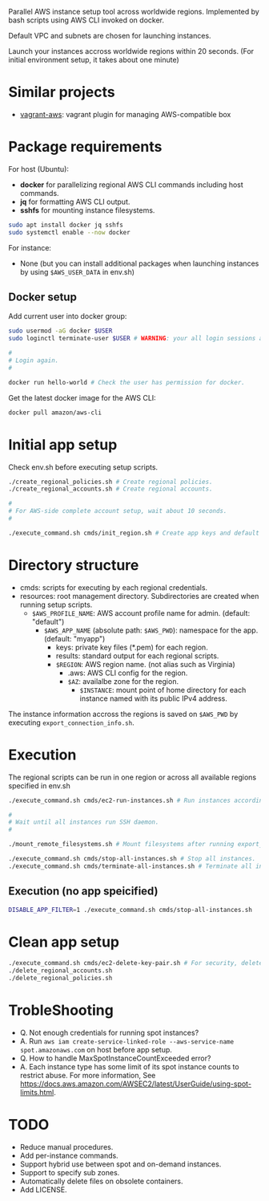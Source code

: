 Parallel AWS instance setup tool across worldwide regions.
Implemented by bash scripts using AWS CLI invoked on docker.

Default VPC and subnets are chosen for launching instances.

Launch your instances accross worldwide regions within 20 seconds.
(For initial environment setup, it takes about one minute)

# Similar projects
* [vagrant-aws](https://github.com/mitchellh/vagrant-aws): vagrant plugin for managing AWS-compatible box

# Package requirements
For host (Ubuntu):
* **docker** for parallelizing regional AWS CLI commands including host commands.
* **jq** for formatting AWS CLI output.
* **sshfs** for mounting instance filesystems.

```sh
sudo apt install docker jq sshfs
sudo systemctl enable --now docker
```

For instance:
* None (but you can install additional packages when launching instances by using `$AWS_USER_DATA` in env.sh)

## Docker setup
Add current user into docker group:

```sh
sudo usermod -aG docker $USER
sudo loginctl terminate-user $USER # WARNING: your all login sessions are terminated.

#
# Login again.
#

docker run hello-world # Check the user has permission for docker.
```

Get the latest docker image for the AWS CLI:

```sh
docker pull amazon/aws-cli
```

# Initial app setup
Check env.sh before executing setup scripts.

```sh
./create_regional_policies.sh # Create regional policies.
./create_regional_accounts.sh # Create regional accounts.

#
# For AWS-side complete account setup, wait about 10 seconds.
#

./execute_command.sh cmds/init_region.sh # Create app keys and default VPC and subnets.
```

# Directory structure
* cmds: scripts for executing by each regional credentials.
* resources: root management directory. Subdirectories are created when running setup scripts.
  * `$AWS_PROFILE_NAME`: AWS account profile name for admin. (default: "default")
    * `$AWS_APP_NAME` (absolute path: `$AWS_PWD`): namespace for the app. (default: "myapp")
      * keys: private key files (*.pem) for each region.
      * results: standard output for each regional scripts.
      * `$REGION`: AWS region name. (not alias such as Virginia)
        * .aws: AWS CLI config for the region.
        * `$AZ`: availalbe zone for the region.
          * `$INSTANCE`: mount point of home directory for each instance named with its public IPv4 address.

The instance information accross the regions is saved on `$AWS_PWD` by executing `export_connection_info.sh`.

# Execution
The regional scripts can be run in one region or across all available regions specified in env.sh

```sh
./execute_command.sh cmds/ec2-run-instances.sh # Run instances according to env.sh

#
# Wait until all instances run SSH daemon.
#

./mount_remote_filesystems.sh # Mount filesystems after running export_connection_info.sh

./execute_command.sh cmds/stop-all-instances.sh # Stop all instances.
./execute_command.sh cmds/terminate-all-instances.sh # Terminate all instances.
```

## Execution (no app speicified)
```sh
DISABLE_APP_FILTER=1 ./execute_command.sh cmds/stop-all-instances.sh
```

# Clean app setup
```sh
./execute_command.sh cmds/ec2-delete-key-pair.sh # For security, delete unused key pairs.
./delete_regional_accounts.sh
./delete_regional_policies.sh
```

# TrobleShooting
* Q. Not enough credentials for running spot instances?
* A. Run `aws iam create-service-linked-role --aws-service-name spot.amazonaws.com` on host before app setup.
* Q. How to handle MaxSpotInstanceCountExceeded error?
* A. Each instance type has some limit of its spot instance counts to restrict abuse. For more information, See <https://docs.aws.amazon.com/AWSEC2/latest/UserGuide/using-spot-limits.html>.

# TODO
* Reduce manual procedures.
* Add per-instance commands.
* Support hybrid use between spot and on-demand instances.
* Support to specify sub zones.
* Automatically delete files on obsolete containers.
* Add LICENSE.
